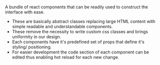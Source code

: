 
A bundle of react components that can be readily used to construct the interface with ease.
* These are basically abstract classes replacing large HTML content with simple readable and understandable components.
* These remove the necessity to write custom css classes and brings uniformity in our design.
* Each components have it's predefined set of props that define it's styling/ positioning.
* For easier development the code section of each component can be edited thus enabling hot reload for each new change.